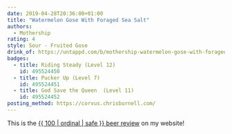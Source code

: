 ```yaml
---
date: 2019-04-28T20:36:00+01:00
title: "Watermelon Gose With Foraged Sea Salt"
authors:
  - Mothership
rating: 4
style: Sour - Fruited Gose
drink_of: https://untappd.com/b/mothership-watermelon-gose-with-foraged-sea-salt/3168769
badges:
  - title: Riding Steady (Level 12)
    id: 495524450
  - title: Pucker Up (Level 7)
    id: 495524451
  - title: God Save the Queen  (Level 11)
    id: 495524452
posting_method: https://corvus.chrisburnell.com/
---
```


<p class=" [ box ] [ center ] [ gamma ] ">This is the <a href="/beer/">{{ 100 | ordinal | safe }} beer review</a> on my website!</p>
